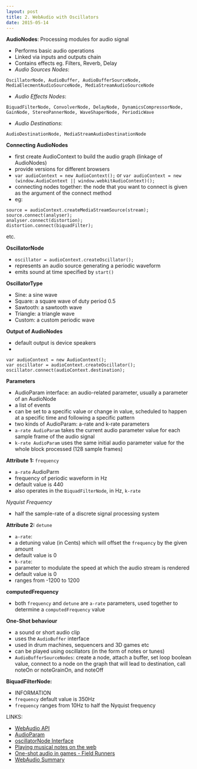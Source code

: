 ```yaml
---
layout: post
title: 2. WebAudio with Oscillators
date: 2015-05-14
---
```

**AudioNodes**: Processing modules for audio signal

- Performs basic audio operations
- Linked via inputs and outputs chain
- Contains effects eg. Filters, Reverb, Delay
- *Audio Sources Nodes*:
```
OscillatorNode, AudioBuffer, AudioBufferSourceNode, MediaElecmentAudioSourceNode, MediaStreamAudioSourceNode
```
- *Audio Effects Nodes*:
```
BiquadFilterNode, ConvolverNode, DelayNode, DynamicsCompressorNode, GainNode, StereoPannerNode, WaveShaperNode, PeriodicWave
```
- *Audio Destinations*:
```
AudioDestinationNode, MediaStreamAudioDestinationNode
```

**Connecting AudioNodes**

- first create AudioContext to build the audio graph (linkage of AudioNodes)
- provide versions for different browsers 
- `var audioContext = new AudioContext();` or `var audioContext = new (window.AudioContext || window.webkitAudioContext)();`
- connecting nodes together: the node that you want to connect is given as the argument of the connect method
- eg:
```
source = audioContext.createMediaStreamSource(stream);
source.connect(analyser);
analyser.connect(distortion);
distortion.connect(biquadFilter);
```
etc.

**OscillatorNode**

- `oscillator = audioContext.createOscillator();`
- represents an audio source generating a periodic waveform
- emits sound at time specified by `start()`


**OscillatorType**

- Sine: a sine wave
- Square: a square wave of duty period 0.5
- Sawtooth: a sawtooth wave
- Triangle: a triangle wave
- Custom: a custom periodic wave


**Output of AudioNodes**

- default output is device speakers
- 
```
var audioContext = new AudioContext();
var oscillator = audioContext.createOscillator();
oscillator.connect(audioContext.destination);
```

**Parameters**

- AudioParam interface: an audio-related parameter, usually a parameter of an AudioNode
- a list of events
- can be set to a specific value or change in value, scheduled to happen at a specific time and following a specific pattern
- two kinds of AudioParam: a-rate and k-rate parameters
- `a-rate AudioParam` takes the current audio parameter value for each sample frame of the audio signal
- `k-rate AudioParam` uses the same initial audio parameter value for the whole block processed (128 sample frames)

**Attribute 1:** `frequency`

- `a-rate` AudioParm
- frequency of periodic waveform in Hz
- default value is 440
- also operates in the `BiquadFilterNode`, in Hz, `k-rate`

*Nyquist Frequency*

- half the sample-rate of a discrete signal processing system

**Attribute 2:** `detune`

- `a-rate`:
- a detuning value (in Cents) which will offset the `frequency` by the given amount
- default value is 0
- `k-rate`:
- parameter to modulate the speed at which the audio stream is rendered
- default value is 0
- ranges from -1200 to 1200

**computedFrequency**

- both `frequency` and `detune` are `a-rate` parameters, used together to determine a `computedFrequency` value

**One-Shot behaviour**

- a sound or short audio clip
- uses the `AudioBuffer` interface
- used in drum machines, sequencers and 3D games etc
- can be played using oscillators (in the form of notes or tunes)
- `AudioBufferSourceNodes`: create a node, attach a buffer, set loop boolean value, connect to a node on the graph that will lead to destination, call noteOn or noteGrainOn, and noteOff

**BiquadFilterNode:**

- INFORMATION
- `frequency` default value is 350Hz
- `frequency` ranges from 10Hz to half the Nyquist frequency

LINKS:

- [WebAudio API](https://developer.mozilla.org/en-US/docs/Web/API/Web_Audio_API/Using_Web_Audio_API)
- [AudioParam](https://developer.mozilla.org/en-US/docs/Web/API/AudioParam)
- [oscillatorNode Interface](http://webaudio.github.io/web-audio-api/#the-oscillatornode-interface)
- [Playing musical notes on the web](http://blog.chrislowis.co.uk/2013/06/05/playing-notes-web-audio-api.html)
- [One-shot audio in games - Field Runners](http://www.html5rocks.com/en/tutorials/webaudio/fieldrunners/)
- [WebAudio Summary](https://docs.webplatform.org/wiki/apis/webaudio)
